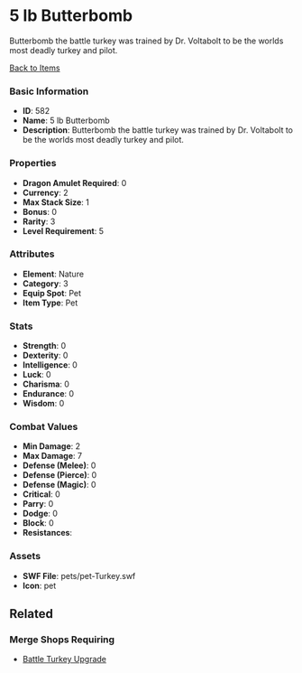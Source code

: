 # 5 lb Butterbomb

Butterbomb the battle turkey was trained by Dr. Voltabolt to be the worlds most deadly turkey and pilot. 

[Back to Items](../items.md)

### Basic Information

- **ID**: 582
- **Name**: 5 lb Butterbomb
- **Description**: Butterbomb the battle turkey was trained by Dr. Voltabolt to be the worlds most deadly turkey and pilot. 

### Properties

- **Dragon Amulet Required**: 0
- **Currency**: 2
- **Max Stack Size**: 1
- **Bonus**: 0
- **Rarity**: 3
- **Level Requirement**: 5

### Attributes

- **Element**: Nature
- **Category**: 3
- **Equip Spot**: Pet
- **Item Type**: Pet

### Stats

- **Strength**: 0
- **Dexterity**: 0
- **Intelligence**: 0
- **Luck**: 0
- **Charisma**: 0
- **Endurance**: 0
- **Wisdom**: 0

### Combat Values

- **Min Damage**: 2
- **Max Damage**: 7
- **Defense (Melee)**: 0
- **Defense (Pierce)**: 0
- **Defense (Magic)**: 0
- **Critical**: 0
- **Parry**: 0
- **Dodge**: 0
- **Block**: 0
- **Resistances**: 

### Assets

- **SWF File**: pets/pet-Turkey.swf
- **Icon**: pet

## Related

### Merge Shops Requiring

- [Battle Turkey Upgrade](../merge-shops/33-battle-turkey-upgrade.md)


